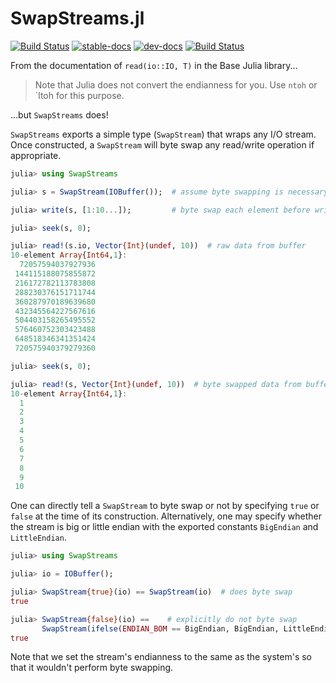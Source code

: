 # SwapStreams.jl

[![Build Status](https://travis-ci.com/Tokazama/SwapStreams.jl.svg?branch=master)](https://travis-ci.com/Tokazama/SwapStreams.jl)
[![stable-docs](https://img.shields.io/badge/docs-stable-blue.svg)](https://Tokazama.github.io/SwapStreams.jl/stable)
[![dev-docs](https://img.shields.io/badge/docs-dev-blue.svg)](https://Tokazama.github.io/SwapStreams.jl/dev)
[![Build Status](https://travis-ci.com/Tokazama/SwapStreams.jl.svg?branch=master)](https://travis-ci.com/Tokazama/SwapStreams.jl)

From the documentation of `read(io::IO, T)` in the Base Julia library...

> Note that Julia does not convert the endianness for you. Use `ntoh` or `ltoh for this purpose.

...but `SwapStreams` does!

`SwapStreams` exports a simple type (`SwapStream`) that wraps any I/O stream.
Once constructed, a `SwapStream` will byte swap any read/write operation if appropriate.

```julia
julia> using SwapStreams

julia> s = SwapStream(IOBuffer());  # assume byte swapping is necessary

julia> write(s, [1:10...]);         # byte swap each element before writing to buffer

julia> seek(s, 0);

julia> read!(s.io, Vector{Int}(undef, 10))  # raw data from buffer
10-element Array{Int64,1}:
  72057594037927936
 144115188075855872
 216172782113783808
 288230376151711744
 360287970189639680
 432345564227567616
 504403158265495552
 576460752303423488
 648518346341351424
 720575940379279360

julia> seek(s, 0);

julia> read!(s, Vector{Int}(undef, 10))  # byte swapped data from buffer
10-element Array{Int64,1}:
  1
  2
  3
  4
  5
  6
  7
  8
  9
 10

```

One can directly tell a `SwapStream` to byte swap or not by specifying `true` or `false` at the time of its construction.
Alternatively, one may specify whether the stream is big or little endian with the exported constants `BigEndian` and `LittleEndian`.
```julia
julia> using SwapStreams

julia> io = IOBuffer();

julia> SwapStream{true}(io) == SwapStream(io)  # does byte swap
true

julia> SwapStream{false}(io) ==    # explicitly do not byte swap
       SwapStream(ifelse(ENDIAN_BOM == BigEndian, BigEndian, LittleEndian), io)  # since stream has same endian type as system no swap
true
```

Note that we set the stream's endianness to the same as the system's so that it wouldn't perform byte swapping.

